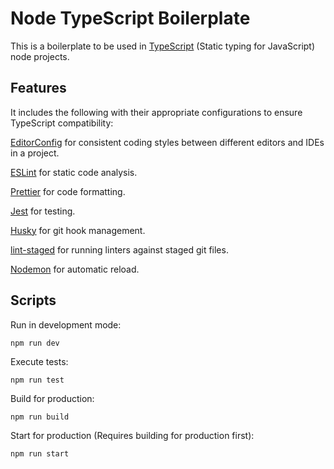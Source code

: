 # Node TypeScript Boilerplate

This is a boilerplate to be used in [TypeScript](https://www.typescriptlang.org/) (Static typing for JavaScript) node projects.

## Features

It includes the following with their appropriate configurations to ensure TypeScript compatibility:

[EditorConfig](https://editorconfig.org/) for consistent coding styles between different editors and IDEs in a project.

[ESLint](https://eslint.org/) for static code analysis.

[Prettier](https://prettier.io/) for code formatting.

[Jest](https://jestjs.io/) for testing.

[Husky](https://typicode.github.io/husky/) for git hook management.

[lint-staged](https://github.com/lint-staged/lint-staged) for running linters against staged git files.

[Nodemon](https://nodemon.io/) for automatic reload.

## Scripts

Run in development mode:

```
npm run dev
```

Execute tests:

```
npm run test
```

Build for production:

```
npm run build
```

Start for production (Requires building for production first):

```
npm run start
```
